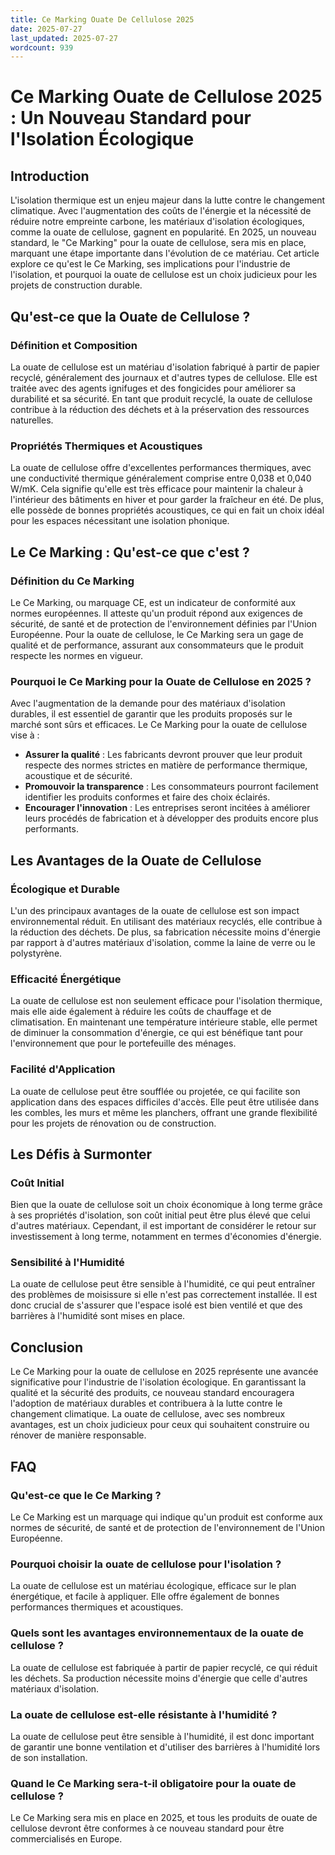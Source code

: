 ```yaml
---
title: Ce Marking Ouate De Cellulose 2025
date: 2025-07-27
last_updated: 2025-07-27
wordcount: 939
---
```


# Ce Marking Ouate de Cellulose 2025 : Un Nouveau Standard pour l'Isolation Écologique

## Introduction

L'isolation thermique est un enjeu majeur dans la lutte contre le changement climatique. Avec l'augmentation des coûts de l'énergie et la nécessité de réduire notre empreinte carbone, les matériaux d'isolation écologiques, comme la ouate de cellulose, gagnent en popularité. En 2025, un nouveau standard, le "Ce Marking" pour la ouate de cellulose, sera mis en place, marquant une étape importante dans l'évolution de ce matériau. Cet article explore ce qu'est le Ce Marking, ses implications pour l'industrie de l'isolation, et pourquoi la ouate de cellulose est un choix judicieux pour les projets de construction durable.

## Qu'est-ce que la Ouate de Cellulose ?

### Définition et Composition

La ouate de cellulose est un matériau d'isolation fabriqué à partir de papier recyclé, généralement des journaux et d'autres types de cellulose. Elle est traitée avec des agents ignifuges et des fongicides pour améliorer sa durabilité et sa sécurité. En tant que produit recyclé, la ouate de cellulose contribue à la réduction des déchets et à la préservation des ressources naturelles.

### Propriétés Thermiques et Acoustiques

La ouate de cellulose offre d'excellentes performances thermiques, avec une conductivité thermique généralement comprise entre 0,038 et 0,040 W/mK. Cela signifie qu'elle est très efficace pour maintenir la chaleur à l'intérieur des bâtiments en hiver et pour garder la fraîcheur en été. De plus, elle possède de bonnes propriétés acoustiques, ce qui en fait un choix idéal pour les espaces nécessitant une isolation phonique.

## Le Ce Marking : Qu'est-ce que c'est ?

### Définition du Ce Marking

Le Ce Marking, ou marquage CE, est un indicateur de conformité aux normes européennes. Il atteste qu'un produit répond aux exigences de sécurité, de santé et de protection de l'environnement définies par l'Union Européenne. Pour la ouate de cellulose, le Ce Marking sera un gage de qualité et de performance, assurant aux consommateurs que le produit respecte les normes en vigueur.

### Pourquoi le Ce Marking pour la Ouate de Cellulose en 2025 ?

Avec l'augmentation de la demande pour des matériaux d'isolation durables, il est essentiel de garantir que les produits proposés sur le marché sont sûrs et efficaces. Le Ce Marking pour la ouate de cellulose vise à :

- **Assurer la qualité** : Les fabricants devront prouver que leur produit respecte des normes strictes en matière de performance thermique, acoustique et de sécurité.
- **Promouvoir la transparence** : Les consommateurs pourront facilement identifier les produits conformes et faire des choix éclairés.
- **Encourager l'innovation** : Les entreprises seront incitées à améliorer leurs procédés de fabrication et à développer des produits encore plus performants.

## Les Avantages de la Ouate de Cellulose

### Écologique et Durable

L'un des principaux avantages de la ouate de cellulose est son impact environnemental réduit. En utilisant des matériaux recyclés, elle contribue à la réduction des déchets. De plus, sa fabrication nécessite moins d'énergie par rapport à d'autres matériaux d'isolation, comme la laine de verre ou le polystyrène.

### Efficacité Énergétique

La ouate de cellulose est non seulement efficace pour l'isolation thermique, mais elle aide également à réduire les coûts de chauffage et de climatisation. En maintenant une température intérieure stable, elle permet de diminuer la consommation d'énergie, ce qui est bénéfique tant pour l'environnement que pour le portefeuille des ménages.

### Facilité d'Application

La ouate de cellulose peut être soufflée ou projetée, ce qui facilite son application dans des espaces difficiles d'accès. Elle peut être utilisée dans les combles, les murs et même les planchers, offrant une grande flexibilité pour les projets de rénovation ou de construction.

## Les Défis à Surmonter

### Coût Initial

Bien que la ouate de cellulose soit un choix économique à long terme grâce à ses propriétés d'isolation, son coût initial peut être plus élevé que celui d'autres matériaux. Cependant, il est important de considérer le retour sur investissement à long terme, notamment en termes d'économies d'énergie.

### Sensibilité à l'Humidité

La ouate de cellulose peut être sensible à l'humidité, ce qui peut entraîner des problèmes de moisissure si elle n'est pas correctement installée. Il est donc crucial de s'assurer que l'espace isolé est bien ventilé et que des barrières à l'humidité sont mises en place.

## Conclusion

Le Ce Marking pour la ouate de cellulose en 2025 représente une avancée significative pour l'industrie de l'isolation écologique. En garantissant la qualité et la sécurité des produits, ce nouveau standard encouragera l'adoption de matériaux durables et contribuera à la lutte contre le changement climatique. La ouate de cellulose, avec ses nombreux avantages, est un choix judicieux pour ceux qui souhaitent construire ou rénover de manière responsable.

## FAQ

### Qu'est-ce que le Ce Marking ?

Le Ce Marking est un marquage qui indique qu'un produit est conforme aux normes de sécurité, de santé et de protection de l'environnement de l'Union Européenne.

### Pourquoi choisir la ouate de cellulose pour l'isolation ?

La ouate de cellulose est un matériau écologique, efficace sur le plan énergétique, et facile à appliquer. Elle offre également de bonnes performances thermiques et acoustiques.

### Quels sont les avantages environnementaux de la ouate de cellulose ?

La ouate de cellulose est fabriquée à partir de papier recyclé, ce qui réduit les déchets. Sa production nécessite moins d'énergie que celle d'autres matériaux d'isolation.

### La ouate de cellulose est-elle résistante à l'humidité ?

La ouate de cellulose peut être sensible à l'humidité, il est donc important de garantir une bonne ventilation et d'utiliser des barrières à l'humidité lors de son installation.

### Quand le Ce Marking sera-t-il obligatoire pour la ouate de cellulose ?

Le Ce Marking sera mis en place en 2025, et tous les produits de ouate de cellulose devront être conformes à ce nouveau standard pour être commercialisés en Europe.